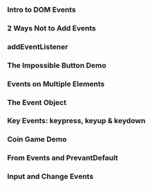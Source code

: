 ### Intro to DOM Events 


### 2 Ways Not to Add Events 


### addEventListener 


### The Impossible Button Demo


### Events on Multiple Elements 


### The Event Object 


### Key Events: keypress, keyup & keydown 


### Coin Game Demo 


### From Events and PrevantDefault 


### Input and Change Events 
